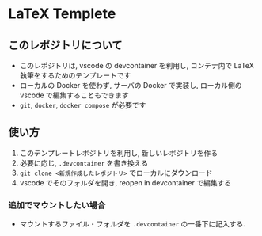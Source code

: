 # LaTeX Templete

## このレポジトリについて
- このレポジトリは, vscode の devcontainer を利用し, コンテナ内で LaTeX 執筆をするためのテンプレートです
- ローカルの Docker を使わず, サーバの Docker で実装し, ローカル側の vscode で編集することもできます
- `git`, `docker`, `docker compose` が必要です

## 使い方
1. このテンプレートレポジトリを利用し, 新しいレポジトリを作る
2. 必要に応じ, `.devcontainer` を書き換える
3. `git clone <新規作成したレポジトリ>` でローカルにダウンロード
4. vscode でそのフォルダを開き, reopen in devcontainer で編集する

### 追加でマウントしたい場合
- マウントするファイル・フォルダを `.devcontainer` の一番下に記入する.
